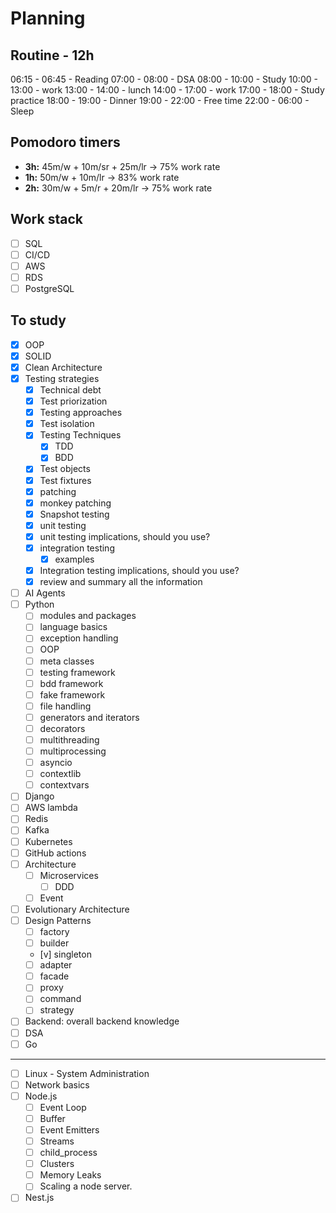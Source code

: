 # Planning
## Routine - 12h
06:15 - 06:45 - Reading
07:00 - 08:00 - DSA
08:00 - 10:00 - Study
10:00 - 13:00 - work
13:00 - 14:00 - lunch
14:00 - 17:00 - work
17:00 - 18:00 - Study practice
18:00 - 19:00 - Dinner
19:00 - 22:00 - Free time
22:00 - 06:00 - Sleep
## Pomodoro timers
- **3h:** 45m/w + 10m/sr + 25m/lr -> 75% work rate
- **1h:** 50m/w + 10m/lr -> 83% work rate
- **2h:** 30m/w + 5m/r + 20m/lr -> 75% work rate
## Work stack
- [ ] SQL
- [ ] CI/CD
- [ ] AWS
- [ ] RDS
- [ ] PostgreSQL
## To study
- [x] OOP
- [x] SOLID
- [x] Clean Architecture
- [x] Testing strategies
    - [x] Technical debt
    - [x] Test priorization
    - [x] Testing approaches
    - [x] Test isolation
    - [x] Testing Techniques
        - [x] TDD
        - [x] BDD
    - [x] Test objects
	- [x] Test fixtures
	- [x] patching
	- [x] monkey patching
	- [x] Snapshot testing
    - [x] unit testing
    - [x] unit testing implications, should you use?
    - [x] integration testing
	    - [x] examples
	- [x] Integration testing implications, should you use?
	- [x] review and summary all the information
- [ ] AI Agents
- [ ] Python
	- [ ] modules and packages
	- [ ] language basics
	- [ ] exception handling
	- [ ] OOP
	- [ ] meta classes
	- [ ] testing framework
	- [ ] bdd framework
	- [ ] fake framework
	- [ ] file handling
	- [ ] generators and iterators
	- [ ] decorators
	- [ ] multithreading
	- [ ] multiprocessing
	- [ ] asyncio
	- [ ] contextlib
	- [ ] contextvars
- [ ] Django
- [ ] AWS lambda
- [ ] Redis
- [ ] Kafka
- [ ] Kubernetes
- [ ] GitHub actions
- [ ] Architecture
	- [ ] Microservices
	    - [ ] DDD
    - [ ] Event
- [ ] Evolutionary Architecture
- [ ] Design Patterns
    - [ ] factory
    - [ ] builder
    - [v] singleton
    - [ ] adapter
    - [ ] facade
    - [ ] proxy
    - [ ] command
    - [ ] strategy
- [ ] Backend: overall backend knowledge
- [ ] DSA
- [ ] Go

---
- [ ] Linux - System Administration
- [ ] Network basics
- [ ] Node.js
    - [ ] Event Loop
    - [ ] Buffer
    - [ ] Event Emitters
    - [ ] Streams
    - [ ] child_process
    - [ ] Clusters
    - [ ] Memory Leaks
    - [ ] Scaling a node server.
- [ ] Nest.js